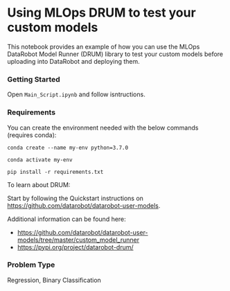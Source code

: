 # Using MLOps DRUM to test your custom models

This notebook provides an example of how you can use the MLOps DataRobot Model Runner (DRUM) library to test your custom models before uploading into DataRobot and deploying them.

### Getting Started
Open `Main_Script.ipynb` and follow isntructions.

### Requirements

You can create the environment needed with the below commands (requires conda):

`conda create --name my-env python=3.7.0`

`conda activate my-env`

`pip install -r requirements.txt`

To learn about DRUM:

Start by following the Quickstart instructions on https://github.com/datarobot/datarobot-user-models.

Additional information can be found here:  
- https://github.com/datarobot/datarobot-user-models/tree/master/custom_model_runner
- https://pypi.org/project/datarobot-drum/



### Problem Type
Regression, Binary Classification